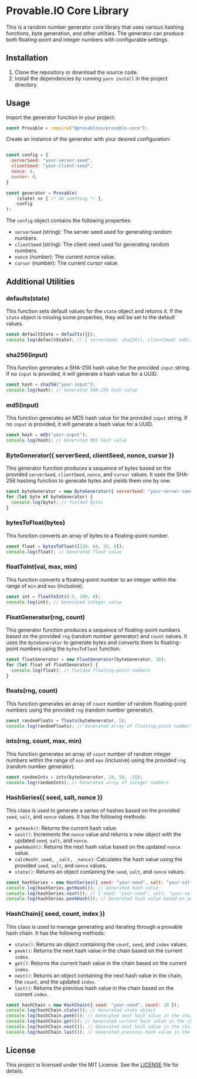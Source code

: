 # Provable.IO Core Library

This is a random number generator core library that uses various hashing functions, byte generation, and other utilities. The generator can produce both floating-point and integer numbers with configurable settings.

## Installation

1. Clone the repository or download the source code.
2. Install the dependencies by running `yarn install` in the project directory.

## Usage

Import the generator function in your project:

```javascript
const Provable = require("@provableio/provable-core");
```

Create an instance of the generator with your desired configuration:

```javascript

const config = {
  serverSeed: "your-server-seed",
  clientSeed: "your-client-seed",
  nonce: 0,
  cursor: 0,
}

const generator = Provable(
	(state) => { /* do somthing */ },
	config
);
```
The `config` object contains the following properties:
- `serverSeed` (string): The server seed used for generating random numbers.
- `clientSeed` (string): The client seed used for generating random numbers.
- `nonce` (number): The current nonce value.
- `cursor` (number): The current cursor value.

## Additional Utilities 

### defaults(state)

This function sets default values for the `state` object and returns it. If the `state` object is missing some properties, they will be set to the default values.

```javascript
const defaultState = defaults({});
console.log(defaultState); // { serverSeed: sha256(), clientSeed: md5(), nonce: 0, cursor: 0, serverHash: sha256(serverSeed) }
```

### sha256(input)

This function generates a SHA-256 hash value for the provided `input` string. If no `input` is provided, it will generate a hash value for a UUID.

```javascript
const hash = sha256("your-input");
console.log(hash); // Generated SHA-256 hash value
```

### md5(input)

This function generates an MD5 hash value for the provided `input` string. If no `input` is provided, it will generate a hash value for a UUID.

```javascript
const hash = md5("your-input");
console.log(hash); // Generated MD5 hash value
```

### ByteGenerator({ serverSeed, clientSeed, nonce, cursor })

This generator function produces a sequence of bytes based on the provided `serverSeed`, `clientSeed`, `nonce`, and `cursor` values. It uses the SHA-256 hashing function to generate bytes and yields them one by one.

```javascript
const byteGenerator = new ByteGenerator({ serverSeed: "your-server-seed", clientSeed: "your-client-seed", nonce: 0, cursor: 0 });
for (let byte of byteGenerator) {
  console.log(byte); // Yielded bytes
}
```

### bytesToFloat(bytes)

This function converts an array of bytes to a floating-point number.

```javascript
const float = bytesToFloat([128, 64, 32, 0]);
console.log(float); // Generated float value
```

### floatToInt(val, max, min)

This function converts a floating-point number to an integer within the range of `min` and `max` (inclusive).

```javascript
const int = floatToInt(0.5, 100, 0);
console.log(int); // Generated integer value
```

### FloatGenerator(rng, count)

This generator function produces a sequence of floating-point numbers based on the provided `rng` (random number generator) and `count` values. It uses the `ByteGenerator` to generate bytes and converts them to floating-point numbers using the `bytesToFloat` function.

```javascript
const floatGenerator = new FloatGenerator(byteGenerator, 10);
for (let float of floatGenerator) {
  console.log(float); // Yielded floating-point numbers
}
```

### floats(rng, count)

This function generates an array of `count` number of random floating-point numbers using the provided `rng` (random number generator).

```javascript
const randomFloats = floats(byteGenerator, 5);
console.log(randomFloats); // Generated array of floating-point numbers
```

### ints(rng, count, max, min)

This function generates an array of `count` number of random integer numbers within the range of `min` and `max` (inclusive) using the provided `rng` (random number generator).

```javascript
const randomInts = ints(byteGenerator, 10, 50, -25);
console.log(randomInts); // Generated array of integer numbers
```

### HashSeries({ seed, salt, nonce })

This class is used to generate a series of hashes based on the provided `seed`, `salt`, and `nonce` values. It has the following methods:

- `getHash()`: Returns the current hash value.
- `next()`: Increments the `nonce` value and returns a new object with the updated `seed`, `salt`, and `nonce`.
- `peekHash()`: Returns the next hash value based on the updated `nonce` value.
- `calcHash(_seed, _salt, _nonce)`: Calculates the hash value using the provided `seed`, `salt`, and `nonce` values.
- `state()`: Returns an object containing the `seed`, `salt`, and `nonce` values.

```javascript
const hashSeries = new HashSeries({ seed: "your-seed", salt: "your-salt", nonce: 0 });
console.log(hashSeries.getHash()); // Generated hash value
console.log(hashSeries.next()); // { seed: "your-seed", salt: "your-salt", nonce: 1 }
console.log(hashSeries.peekHash()); // Generated hash value based on nonce + 1
```

### HashChain({ seed, count, index })

This class is used to manage generating and iterating through a provable hash chain. It has the following methods:

- `state()`: Returns an object containing the `count`, `seed`, and `index` values.
- `peek()`: Returns the next hash value in the chain based on the current `index`.
- `get()`: Returns the current hash value in the chain based on the current `index`.
- `next()`: Returns an object containing the next hash value in the chain, the `count`, and the updated `index`.
- `last()`: Returns the previous hash value in the chain based on the current `index`.

```javascript
const hashChain = new HashChain({ seed: "your-seed", count: 10 });
console.log(hashChain.state()); // Generated state object
console.log(hashChain.peek()); // Generated next hash value in the chain
console.log(hashChain.get()); // Generated current hash value in the chain
console.log(hashChain.next()); // Generated next hash value in the chain, count, and updated index
console.log(hashChain.last()); // Generated previous hash value in the chain
```

## License

This project is licensed under the MIT License. See the [LICENSE](LICENSE) file for details.
